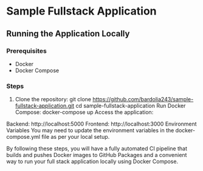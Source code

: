 # Sample Fullstack Application

## Running the Application Locally

### Prerequisites

- Docker
- Docker Compose

### Steps

1. Clone the repository:
   git clone https://github.com/bardolia243/sample-fullstack-application.git
   cd sample-fullstack-application
Run Docker Compose:
docker-compose up
Access the application:

Backend: http://localhost:5000
Frontend: http://localhost:3000
Environment Variables
You may need to update the environment variables in the docker-compose.yml file as per your local setup.

By following these steps, you will have a fully automated CI pipeline that builds and pushes Docker images to GitHub Packages and a convenient way to run your full stack application locally using Docker Compose.
